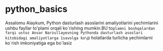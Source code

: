 # python_basics
Assalomu Alaykum, Python dasturlash asoslarini amaliyotlarini yechimlarini ushbu fayllar to\'plami orqali ko\`rishing mumkin.BU to`plamni boshqalardan farqi ustoz Anvar Narzullayevning Pythonda dasturlash asoslari kitobidagi amaliyotlarga 1savolga ko\`p holatlarda turlicha yechimlarni ko\`rish imkoniyatiga ega bo\`lasiz 
